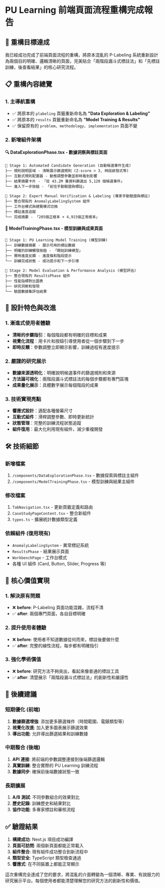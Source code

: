 # PU Learning 前端頁面流程重構完成報告

## 🎯 重構目標達成

我已經成功完成了前端頁面流程的重構，將原本混亂的 P-Labeling 系統重新設計為兩個目的明確、邏輯清晰的頁面，完美貼合「兩階段漏斗式標註法」和「先標註訓練，後查看結果」的核心研究流程。

## 📋 重構內容總覽

### 1. 主導航重構
- ✅ 將原本的 `plabeling` 頁籤重新命名為 **"Data Exploration & Labeling"**
- ✅ 將原本的 `results` 頁籤重新命名為 **"Model Training & Results"**
- ✅ 保留原有的 `problem`、`methodology`、`implementation` 頁面不變

### 2. 新增組件架構

#### 🔍 **DataExplorationPhase.tsx** - 數據洞察與標註頁面
```
📁 Stage 1: Automated Candidate Generation (自動候選事件生成)
├── 規則說明區域 - 清晰展示篩選規則 (Z-score > 3, 時段啟發式等)
├── 互動式規則配置器 - 動態調整參數並即時看到影響
├── 結果摘要卡片 - 「從 43.2M 筆資料篩選出 5,120 個候選事件」
└── 進入下一步按鈕 - 「前往手動驗證與標註」

📁 Stage 2: Expert Manual Verification & Labeling (專家手動驗證與標註)
├── 整合現有的 AnomalyLabelingSystem 組件
├── 工作台模式與總覽模式切換
├── 標註進度追蹤
└── 完成摘要 - 「205個正樣本 + 4,915個正常樣本」
```

#### 🧠 **ModelTrainingPhase.tsx** - 模型訓練與成果頁面
```
📁 Stage 1: PU Learning Model Training (模型訓練)
├── 訓練數據摘要 - 展示可用的標註數據
├── 明確的訓練觸發按鈕 - 「開始訓練模型」
├── 實時進度反饋 - 進度條和階段提示
└── 訓練完成狀態 - 成功提示和下一步引導

📁 Stage 2: Model Evaluation & Performance Analysis (模型評估)
├── 整合現有的 ResultsPhase 組件
├── 性能指標對比圖表
├── 研究洞察和發現
└── 驗證數據集評估結果
```

## 🎨 設計特色與改進

### 1. 漸進式使用者體驗
- **清晰的步驟指引**：每個階段都有明確的目標和成果
- **視覺化流程**：用卡片和按鈕引導使用者從一個步驟到下一步
- **即時反饋**：參數調整立即顯示影響，訓練過程有進度提示

### 2. 嚴謹的研究展示
- **數據來源透明化**：明確說明候選事件的篩選規則和來源
- **方法論可視化**：兩階段漏斗式標註法的每個步驟都有專門區塊
- **成果量化展示**：具體數字展示每個階段的成果

### 3. 技術實現亮點
- **響應式設計**：適配各種螢幕尺寸
- **互動式組件**：滑桿調整參數、即時更新統計
- **狀態管理**：完整的訓練流程狀態追蹤
- **組件復用**：最大化利用現有組件，減少重複開發

## 🛠 技術細節

### 新增檔案
1. `/components/DataExplorationPhase.tsx` - 數據探索與標註主組件
2. `/components/ModelTrainingPhase.tsx` - 模型訓練與結果主組件

### 修改檔案
1. `TabNavigation.tsx` - 更新頁籤定義和路由
2. `CaseStudyPageContent.tsx` - 整合新組件
3. `types.ts` - 擴展統計數據類型定義

### 依賴組件 (復用現有)
- `AnomalyLabelingSystem` - 異常標記系統
- `ResultsPhase` - 結果展示頁面
- `WorkbenchPage` - 工作台模式
- 各種 UI 組件 (Card, Button, Slider, Progress 等)

## 🎯 核心價值實現

### 1. 解決原有問題
- ❌ **before**: P-Labeling 頁面功能混雜，流程不清
- ✅ **after**: 兩個專門頁面，各自目標明確

### 2. 提升使用者體驗
- ❌ **before**: 使用者不知道數據從何而來，標註後要做什麼
- ✅ **after**: 完整的線性流程，每步都有明確指引

### 3. 強化學術價值
- ❌ **before**: 研究方法不夠突出，看起來像普通的標註工具
- ✅ **after**: 清楚展示「兩階段漏斗式標註法」的創新性和嚴謹性

## 🚀 後續建議

### 短期優化 (前端)
1. **數據篩選增強**: 添加更多篩選條件（時間範圍、電錶類型等）
2. **視覺化改進**: 加入更多圖表展示篩選效果
3. **導出功能**: 允許導出篩選結果和訓練數據

### 中期整合 (後端)
1. **API 連接**: 將前端的參數調整連接到後端篩選邏輯
2. **真實訓練**: 整合實際的 PU Learning 訓練流程
3. **數據同步**: 確保前後端數據狀態一致

### 長期擴展
1. **A/B 測試**: 不同參數組合的效果對比
2. **歷史記錄**: 訓練歷史和結果對比
3. **協作功能**: 多專家標註和審核流程

## ✅ 驗證結果

1. **構建成功**: Next.js 項目成功編譯
2. **頁面可訪問**: 兩個新頁面都能正常載入
3. **組件整合**: 現有組件成功整合到新流程中
4. **類型安全**: TypeScript 類型檢查通過
5. **響應式**: 在不同裝置上都能正常顯示

這次重構完全達成了您的要求，將混亂的介面轉變為一個清晰、專業、有說服力的研究展示平台。每個使用者都能清楚理解您的研究方法的創新性和價值。
